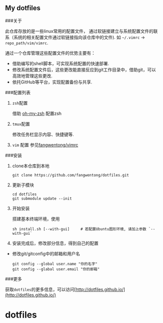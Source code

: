 My dotfiles
---

###关于

此仓库存放的是一些linux常用的配置文件，
通过软链接建立与系统配置文件的联系（系统的相关配置文件通过软链接指向该仓库中的文件).
如 `~/.vimrc` ->  `repo_path/vim/vimrc`.

通过一个仓库管理这些配置文件的优势主要有：

- 借助编写的shell脚本，可实现系统配置的快速部署.
- 修改系统配置文件后，这些更改能直接反应到git工作目录中，借助git，可以高效地管理这些更改.
- 依托GitHub等平台，实现配置备份与共享.


###配置列表

1. `zsh`配置

    借助 [oh-my-zsh](https://github.com/robbyrussell/oh-my-zsh) 配置zsh

2. `tmux`配置

    修改任务栏显示内容、快捷键等.

3. `vim` 配置
    参见[fangwentong/vimrc](https://github.com/fangwentong/vimrc)

###安装

1. clone本仓库到本地

    ```
    git clone https://github.com/fangwentong/dotfiles.git
    ```

2. 更新子模块

    ```
    cd dotfiles
    git submodule update --init
    ```

3. 开始安装

    搭建基本终端环境，使用

    ```
    sh install.sh [--with-gui]     # 若配置Ubuntu图形环境, 请加上参数 `--with-gui`
    ```

4. 安装完成后，修改部分信息，得到自己的配置
  - 修改git/gitconfig中的邮箱和用户名

    ```
    git config --global user.name "你的名字"
    git config --glabal user.email "你的邮箱"
    ```

###更多

获取`dotfiles`的更多信息，可以访问[http://dotfiles.github.io/](http://dotfiles.github.io/)

# dotfiles
